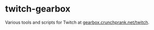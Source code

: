# twitch-gearbox
Various tools and scripts for Twitch at [gearbox.crunchprank.net/twitch](https://gearbox.crunchprank.net/twitch).
